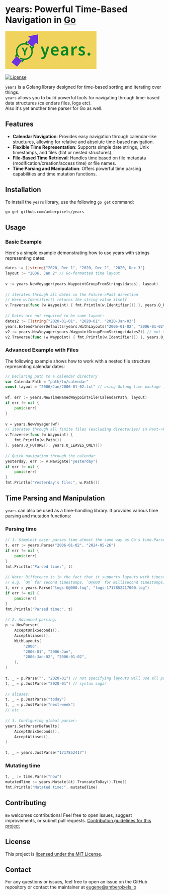 # years: Powerful Time-Based Navigation in [Go](https://go.dev/)

![Years Logo](https://raw.githubusercontent.com/amberpixels/years/main/years.png "Years")

[![License](https://img.shields.io/badge/license-MIT-blue.svg)](https://github.com/amberpixels/years/blob/main/LICENSE)

`years` is a Golang library designed for time-based sorting and iterating over things. <br>
`years` allows you to build powerful tools for navigating through time-based data structures (calendars files, logs
etc).<br> Also it's yet another time parser for Go as well.

## Features

- **Calendar Navigation**: Provides easy navigation through calendar-like structures, allowing for relative and absolute
  time-based navigation.
- **Flexible Time Representation**: Supports simple date strings, Unix timestamps, and files (flat or nested
  structures).
- **File-Based Time Retrieval**: Handles time based on file metadata (modification/creation/access time) or file names.
- **Time Parsing and Manipulation**: Offers powerful time parsing capabilities and time mutation functions.

## Installation

To install the `years` library, use the following `go get` command:

```sh
go get github.com/amberpixels/years
```

## Usage

### Basic Example

Here's a simple example demonstrating how to use years with strings representing dates:

```go
dates := []string{"2020, Dec 1", "2020, Dec 2", "2020, Dec 3"}
layout := "2006, Jan 2" // Go-formatted time layout

v := years.NewVoyager(years.WaypointGroupFromStrings(dates), layout)

// iterates through all dates in the Future->Past direction
// Here w.Identifier() returns the string value itself
v.Traverse(func (w Waypoint) { fmt.Println(w.Identifier()) }, years.O_PAST())

// Dates are not required to be same layout:
dates2 := []string{"2020-01-01", "2020-01", "2020-Jan-03"}
years.ExtendParserDefaults(years.WithLayouts("2006-01-02", "2006-01-02", "2006-Jan-02"))
v2 := years.NewVoyager(years.WaypointGroupFromStrings(dates2)) // not specifying layouts, so default are used
v2.Traverse(func (w Waypoint) { fmt.Println(w.Identifier()) }, years.O_PAST())

```

### Advanced Example with Files

The following example shows how to work with a nested file structure representing calendar dates:

```go
// Declaring path to a calendar directory
var CalendarPath = "path/to/calendar"
const layout = "2006/Jan/2006-01-02.txt" // using Golang time package layout

wf, err := years.NewTimeNamedWaypointFile(CalendarPath, layout)
if err != nil {
    panic(err)
}

v = years.NewVoyager(wf)
// iterates through all finite files (excluding directories) in Past->Future direction
v.Traverse(func (w Waypoint) {
    fmt.Println(w.Path())
}, years.O_FUTURE(), years.O_LEAVES_ONLY())

// Quick navigation through the calendar
yesterday, err := v.Navigate("yesterday")
if err != nil {
    panic(err)
}
fmt.Println("Yesterday's file:", w.Path())
```

## Time Parsing and Manipulation

`years` can also be used as a time-handling library. It provides various time parsing and mutation functions:

### Parsing time

```go
// 1. Simplest case: parses time almost the same way as Go's time.Parse
t, err := years.Parse("2006-01-02", "2024-05-26")
if err != nil {
    panic(err)
}
fmt.Println("Parsed time:", t)

// Note: Difference is in the fact that it supports layouts with timestamp parts:
// e.g. `U@` for second timestamps, `U@000` for millisecond timestamps, etc
t, err = years.Parse("logs-U@000.log", "logs-1717852417000.log")
if err != nil {
    panic(err)
}
fmt.Println("Parsed time:", t)

// 2. Advanced parsing:
p := NewParser(
    AcceptUnixSeconds(),
    AcceptAliases(),
    WithLayouts(
        "2006",
        "2006-01", "2006-Jan",
        "2006-Jan-02", "2006-01-02",
    ),
)

t, _ = p.Parse("", "2020-01") // not specifying layouts will use all parser's accepted layouts
t, _ = p.JustParse("2020-01") // syntax sugar

// aliases:
t, _ = p.JustParse("today")
t, _ = p.JustParse("next-week")
// etc

// 3. Configuring global parser:
years.SetParserDefaults(
    AcceptUnixSeconds(),
    AcceptAliases(),
)

t, _ = years.JustParse("1717852417")

```

### Mutating time

```go
t, _ := time.Parse("now")
mutatedTime := years.Mutate(&t).TruncateToDay().Time()
fmt.Println("Mutated time:", mutatedTime)
```

## Contributing
`Be` welcomes contributions! Feel free to open issues, suggest improvements, or submit pull
requests. [Contribution guidelines for this project](CONTRIBUTING.md)

## License
This project is [licensed under the MIT License](LICENSE).

## Contact
For any questions or issues, feel free to open an issue on the GitHub repository or contact the maintainer at eugene@amberpixels.io
